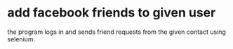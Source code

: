 # add facebook friends to given user
the program logs in and sends friend requests from the given contact using selenium.
